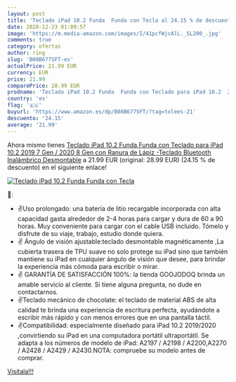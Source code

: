 ```yaml
---
layout: post
title: 'Teclado iPad 10.2 Funda  Funda con Tecla al 24.15 % de descuento'
date: 2020-12-23 01:09:57
image: 'https://m.media-amazon.com/images/I/41pcfWjcAlL._SL200_.jpg'
comments: true
category: ofertas
author: ring
slug: 'B08B677SFT-es'
actualPrice: 21.99 EUR
currency: EUR
price: 21.99
comparePrice: 28.99 EUR
prodname: 'Teclado iPad 10.2 Funda  Funda con Teclado para iPad 10.2  2019 7 Gen / 2020 8 Gen  con Ranura de Lápiz -Teclado Bluetooth Inalámbrico Desmontable'
country: 'es'
flag: '🇪🇸'
buyurl: 'https://www.amazon.es/dp/B08B677SFT/?tag=tolees-21'
descuento: '24.15'
average: '21.99'
---
```


Ahora mismo tienes [Teclado iPad 10.2 Funda  Funda con Teclado para iPad 10.2  2019 7 Gen / 2020 8 Gen  con Ranura de Lápiz -Teclado Bluetooth Inalámbrico Desmontable](https://www.amazon.es/dp/B08B677SFT/?tag=tolees-21) a 21.99 EUR (original: 28.99 EUR) (24.15 %  de descuento) en el siguiente enlace!

[![Teclado iPad 10.2 Funda  Funda con Tecla](https://m.media-amazon.com/images/I/41pcfWjcAlL._SL200_.jpg)](https://www.amazon.es/dp/B08B677SFT/?tag=tolees-21)

🔎:

- ✌Uso prolongado: una batería de litio recargable incorporada con alta capacidad gasta alrededor de 2-4 horas para cargar y dura de 60 a 90 horas. Muy conveniente para cargar con el cable USB incluido. Tómelo y disfrute de su viaje, trabajo, estudio donde quiera.
- ✌ Ángulo de visión ajustable:teclado desmontable magnéticamente ,La cubierta trasera de TPU suave no solo protege su iPad sino que también mantiene su iPad en cualquier ángulo de visión que desee, para brindar la experiencia más cómoda para escribir o mirar.
- ✌ GARANTÍA DE SATISFACCIÓN 100%: la tienda GOOJODOQ brinda un amable servicio al cliente. Si tiene alguna pregunta, no dude en contactarnos.
- ✌Teclado mecánico de chocolate: el teclado de material ABS de alta calidad te brinda una experiencia de escritura perfecta, ayudándote a escribir más rápido y con menos errores que en una pantalla táctil.
- ✌Compatibilidad: especialmente diseñado para iPad 10.2 2019/2020 ,convirtiendo su iPad en una computadora portátil ultraportátil. Se adapta a los números de modelo de iPad: A2197 / A2198 / A2200,A2270 / A2428 / A2429 / A2430.NOTA: compruebe su modelo antes de comprar.

[Visítala!!!](https://www.amazon.es/dp/B08B677SFT/?tag=tolees-21)

